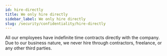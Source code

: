 ```yaml
---
id: hire-directly
title: We only hire directly
sidebar_label: We only hire directly
slug: /security/confidentiality/hire-directly
---
```


All our employees have indefinite time contracts
directly with the company.
Due to our business nature,
we never hire through contractors,
freelance, or any other third parties.
